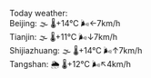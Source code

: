 Today weather:  
Beijing: 🌫  🌡️+14°C 🌬️←7km/h  
Tianjin: 🌫  🌡️+11°C 🌬️↓7km/h  
Shijiazhuang: 🌫  🌡️+14°C 🌬️↑7km/h  
Tangshan: 🌦   🌡️+12°C 🌬️↖4km/h  
